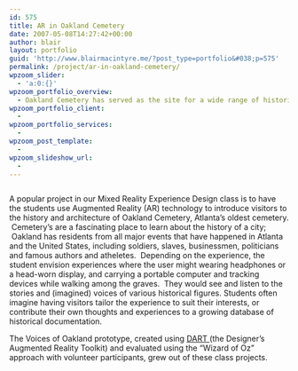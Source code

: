 ```yaml
---
id: 575
title: AR in Oakland Cemetery
date: 2007-05-08T14:27:42+00:00
author: blair
layout: portfolio
guid: 'http://www.blairmacintyre.me/?post_type=portfolio&#038;p=575'
permalink: /project/ar-in-oakland-cemetery/
wpzoom_slider:
  - 'a:0:{}'
wpzoom_portfolio_overview:
  - Oakland Cemetery has served as the site for a wide range of historic experiences in our Mixed Reality Experience Design class.
wpzoom_portfolio_client:
  - 
wpzoom_portfolio_services:
  - 
wpzoom_post_template:
  - 
wpzoom_slideshow_url:
  - 
---
```

<div id="galleria-575">
  <a href="http://blairmacintyre.me/wp-content/uploads/2013/10/pasted13.jpg"><img title="pasted13" alt="" src="http://blairmacintyre.me/wp-content/uploads/2013/10/pasted13-73x55.jpg" /></a><a href="http://blairmacintyre.me/wp-content/uploads/2013/10/pasted2.jpg"><img title="pasted2" alt="" src="http://blairmacintyre.me/wp-content/uploads/2013/10/pasted2-73x55.jpg" /></a><a href="http://blairmacintyre.me/wp-content/uploads/2013/10/pasted5.jpg"><img title="pasted5" alt="" src="http://blairmacintyre.me/wp-content/uploads/2013/10/pasted5-73x55.jpg" /></a><a href="http://blairmacintyre.me/wp-content/uploads/2013/10/pasted6.jpg"><img title="pasted6" alt="" src="http://blairmacintyre.me/wp-content/uploads/2013/10/pasted6-41x55.jpg" /></a><a href="http://blairmacintyre.me/wp-content/uploads/2013/10/pasted7.jpg"><img title="pasted7" alt="" src="http://blairmacintyre.me/wp-content/uploads/2013/10/pasted7-73x55.jpg" /></a><a href="http://blairmacintyre.me/wp-content/uploads/2013/10/pasted12.jpg"><img title="pasted12" alt="" src="http://blairmacintyre.me/wp-content/uploads/2013/10/pasted12-73x55.jpg" /></a><a href="http://blairmacintyre.me/wp-content/uploads/2013/10/pasted13-2.jpg"><img title="pasted13-2" alt="" src="http://blairmacintyre.me/wp-content/uploads/2013/10/pasted13-2-73x55.jpg" /></a><a href="http://blairmacintyre.me/wp-content/uploads/2013/10/pasted21.jpg"><img title="pasted21" alt="" src="http://blairmacintyre.me/wp-content/uploads/2013/10/pasted21-46x55.jpg" /></a><a href="http://blairmacintyre.me/wp-content/uploads/2013/10/plantationOwner2.jpg"><img title="plantationOwner2" alt="" src="http://blairmacintyre.me/wp-content/uploads/2013/10/plantationOwner2-72x55.jpg" /></a>
</div>

A popular project in our Mixed Reality Experience Design class is to have the students use Augmented Reality (AR) technology to introduce visitors to the history and architecture of <a>Oakland Cemetery</a>, Atlanta&#8217;s oldest cemetery.  Cemetery&#8217;s are a fascinating place to learn about the history of a city;  Oakland has residents from all major events that have happened in Atlanta and the United States, including soldiers, slaves, businessmen, politicians and famous authors and atheletes.  Depending on the experience, the student envision experiences where the user might wearing headphones or a head-worn display, and carrying a portable computer and tracking devices while walking among the graves.  They would see and listen to the stories and (imagined) voices of various historical figures. Students often imagine having visitors tailor the experience to suit their interests, or contribute their own thoughts and experiences to a growing database of historical documentation.

The Voices of Oakland prototype, created using [DART ](http://www.blairmacintyre.me/slideshow/dart/ "DART")(the Designer’s Augmented Reality Toolkit) and evaluated using the &#8220;Wizard of Oz&#8221; approach with volunteer participants, grew out of these class projects.